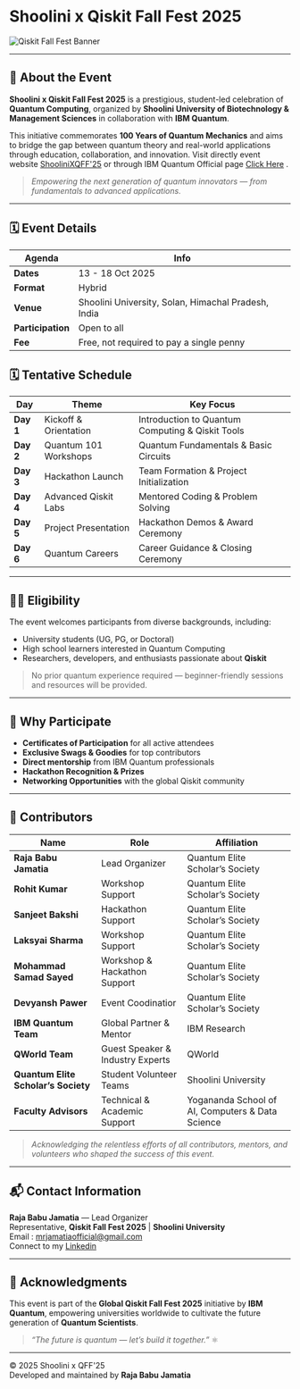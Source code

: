 #  Shoolini x Qiskit Fall Fest 2025  
 

![Qiskit Fall Fest Banner](https://scontent.fixc4-2.fna.fbcdn.net/v/t51.75761-15/505723948_18483356839071021_1017528782329611690_n.jpg?_nc_cat=101&ccb=1-7&_nc_sid=127cfc&_nc_ohc=gXBUWUZNXIsQ7kNvwFd92Nj&_nc_oc=Adkx5OoV92BvlBVLuUDwfSUkxH83cJ_9UQKrIQWuJd95P51oLj0kopKiCYLV0wPrJpo7KCaxAFdwkjidYW-fLBdw&_nc_zt=23&_nc_ht=scontent.fixc4-2.fna&_nc_gid=7tiWCtaqg77NJR9z1_gCdA&oh=00_Afdw-p6ex2Y7ml8d2c0PBQ9nyYkVWGQOxp7BpqLKcAWtmA&oe=69006B6F)

---

## 📖 About the Event  

**Shoolini x Qiskit Fall Fest 2025** is a prestigious, student-led celebration of **Quantum Computing**, organized by **Shoolini University of Biotechnology & Management Sciences** in collaboration with **IBM Quantum**.  

This initiative commemorates **100 Years of Quantum Mechanics** and aims to bridge the gap between quantum theory and real-world applications through education, collaboration, and innovation. Visit directly event website [ ShooliniXQFF'25](https://mr-jamatia.github.io/ShoolinixQiskitFallFest25/) or through IBM Quantum Official page [Click Here](https://www.ibm.com/quantum/events/fall-fest-2025) .   

> *Empowering the next generation of quantum innovators — from fundamentals to advanced applications.*

---

## 🗓️ Event Details  

| Agenda | Info|
|------|-------------|
| **Dates** | 13 - 18 Oct 2025 |
| **Format** | Hybrid |
| **Venue** | Shoolini University, Solan, Himachal Pradesh, India |
| **Participation** |  Open to all  |
| **Fee** | Free, not required to pay a single penny |


## 🗓️ Tentative Schedule  

| Day | Theme | Key Focus |
|------|-------|------------|
| **Day 1** | Kickoff & Orientation | Introduction to Quantum Computing & Qiskit Tools |
| **Day 2** | Quantum 101 Workshops | Quantum Fundamentals & Basic Circuits |
| **Day 3** | Hackathon Launch | Team Formation & Project Initialization |
| **Day 4** | Advanced Qiskit Labs | Mentored Coding & Problem Solving |
| **Day 5** | Project Presentation | Hackathon Demos & Award Ceremony |
| **Day 6** | Quantum Careers | Career Guidance & Closing Ceremony |

---


## 👩‍💻 Eligibility  

The event welcomes participants from diverse backgrounds, including:  
- University students (UG, PG, or Doctoral)  
- High school learners interested in Quantum Computing  
- Researchers, developers, and enthusiasts passionate about **Qiskit**  

> No prior quantum experience required — beginner-friendly sessions and resources will be provided.

---


## 🧩 Why Participate  

-  **Certificates of Participation** for all active attendees  
-  **Exclusive Swags & Goodies** for top contributors  
-  **Direct mentorship** from IBM Quantum professionals  
-  **Hackathon Recognition & Prizes**  
-  **Networking Opportunities** with the global Qiskit community  

---



## 👥 Contributors  

| Name | Role | Affiliation |
|------|------|-------------|
| **Raja Babu Jamatia** | Lead Organizer | Quantum Elite Scholar’s Society |
| **Rohit Kumar** | Workshop Support |  Quantum Elite Scholar’s Society |
| **Sanjeet Bakshi** | Hackathon Support  | Quantum Elite Scholar’s Society |
| **Laksyai Sharma** | Workshop Support | Quantum Elite Scholar’s Society |
| **Mohammad Samad Sayed** | Workshop & Hackathon Support | Quantum Elite Scholar’s Society|
| **Devyansh Pawer** | Event Coodinatior | Quantum Elite Scholar’s Society|
| **IBM Quantum Team** | Global Partner & Mentor | IBM Research |
| **QWorld Team** | Guest Speaker & Industry Experts | QWorld |
| **Quantum Elite Scholar’s Society** | Student Volunteer Teams | Shoolini University |
| **Faculty Advisors** | Technical & Academic Support | Yogananda School of AI, Computers & Data Science |


> *Acknowledging the relentless efforts of all contributors, mentors, and volunteers who shaped the success of this event.*

---

## 📬 Contact Information  
  
 
 **Raja Babu Jamatia** — Lead Organizer    
 Representative, **Qiskit Fall Fest 2025** | **Shoolini University** <br>
 Email : [mrjamatiaofficial@gmail.com](mailto:mrjamatiaofficial@gmail.com)  
 Connect to my [ Linkedin](https://www.linkedin.com/in/raja-babu-jamatia-521609288/)

---

## 🧠 Acknowledgments  

This event is part of the **Global Qiskit Fall Fest 2025** initiative by **IBM Quantum**, empowering universities worldwide to cultivate the future generation of **Quantum Scientists**.  

> *“The future is quantum — let’s build it together.”* ⚛️  

---

© 2025 Shoolini x QFF'25  
Developed and maintained by **Raja Babu Jamatia**
